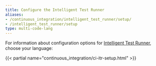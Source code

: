 ```yaml
---
title: Configure the Intelligent Test Runner
aliases:
- /continuous_integration/intelligent_test_runner/setup/
- /intelligent_test_runner/setup
type: multi-code-lang
---
```


For information about configuration options for [Intelligent Test Runner][1], choose your language:

{{< partial name="continuous_integration/ci-itr-setup.html" >}}

<br>

[1]: /continuous_integration/intelligent_test_runner